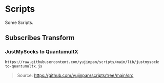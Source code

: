# Scripts

Some Scripts.

## Subscribes Transform

### JustMySocks to QuantumultX

```
https://raw.githubusercontent.com/yujinpan/scripts/main/lib/justmysocks-to-quantumultx.js
```

> Source: https://github.com/yujinpan/scripts/tree/main/src